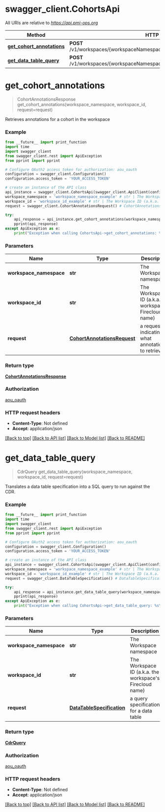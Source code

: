 # swagger_client.CohortsApi

All URIs are relative to *https://api.pmi-ops.org*

Method | HTTP request | Description
------------- | ------------- | -------------
[**get_cohort_annotations**](CohortsApi.md#get_cohort_annotations) | **POST** /v1/workspaces/{workspaceNamespace}/{workspaceId}/getCohortAnnotations | 
[**get_data_table_query**](CohortsApi.md#get_data_table_query) | **POST** /v1/workspaces/{workspaceNamespace}/{workspaceId}/getDataTableQuery | 


# **get_cohort_annotations**
> CohortAnnotationsResponse get_cohort_annotations(workspace_namespace, workspace_id, request=request)



Retrieves annotations for a cohort in the workspace 

### Example 
```python
from __future__ import print_function
import time
import swagger_client
from swagger_client.rest import ApiException
from pprint import pprint

# Configure OAuth2 access token for authorization: aou_oauth
configuration = swagger_client.Configuration()
configuration.access_token = 'YOUR_ACCESS_TOKEN'

# create an instance of the API class
api_instance = swagger_client.CohortsApi(swagger_client.ApiClient(configuration))
workspace_namespace = 'workspace_namespace_example' # str | The Workspace namespace
workspace_id = 'workspace_id_example' # str | The Workspace ID (a.k.a. the workspace's Firecloud name)
request = swagger_client.CohortAnnotationsRequest() # CohortAnnotationsRequest | a request indicating what annotations to retrieve (optional)

try: 
    api_response = api_instance.get_cohort_annotations(workspace_namespace, workspace_id, request=request)
    pprint(api_response)
except ApiException as e:
    print("Exception when calling CohortsApi->get_cohort_annotations: %s\n" % e)
```

### Parameters

Name | Type | Description  | Notes
------------- | ------------- | ------------- | -------------
 **workspace_namespace** | **str**| The Workspace namespace | 
 **workspace_id** | **str**| The Workspace ID (a.k.a. the workspace&#39;s Firecloud name) | 
 **request** | [**CohortAnnotationsRequest**](CohortAnnotationsRequest.md)| a request indicating what annotations to retrieve | [optional] 

### Return type

[**CohortAnnotationsResponse**](CohortAnnotationsResponse.md)

### Authorization

[aou_oauth](../README.md#aou_oauth)

### HTTP request headers

 - **Content-Type**: Not defined
 - **Accept**: application/json

[[Back to top]](#) [[Back to API list]](../README.md#documentation-for-api-endpoints) [[Back to Model list]](../README.md#documentation-for-models) [[Back to README]](../README.md)

# **get_data_table_query**
> CdrQuery get_data_table_query(workspace_namespace, workspace_id, request=request)



Translates a data table specification into a SQL query to run against the CDR. 

### Example 
```python
from __future__ import print_function
import time
import swagger_client
from swagger_client.rest import ApiException
from pprint import pprint

# Configure OAuth2 access token for authorization: aou_oauth
configuration = swagger_client.Configuration()
configuration.access_token = 'YOUR_ACCESS_TOKEN'

# create an instance of the API class
api_instance = swagger_client.CohortsApi(swagger_client.ApiClient(configuration))
workspace_namespace = 'workspace_namespace_example' # str | The Workspace namespace
workspace_id = 'workspace_id_example' # str | The Workspace ID (a.k.a. the workspace's Firecloud name)
request = swagger_client.DataTableSpecification() # DataTableSpecification | a query specification for a data table (optional)

try: 
    api_response = api_instance.get_data_table_query(workspace_namespace, workspace_id, request=request)
    pprint(api_response)
except ApiException as e:
    print("Exception when calling CohortsApi->get_data_table_query: %s\n" % e)
```

### Parameters

Name | Type | Description  | Notes
------------- | ------------- | ------------- | -------------
 **workspace_namespace** | **str**| The Workspace namespace | 
 **workspace_id** | **str**| The Workspace ID (a.k.a. the workspace&#39;s Firecloud name) | 
 **request** | [**DataTableSpecification**](DataTableSpecification.md)| a query specification for a data table | [optional] 

### Return type

[**CdrQuery**](CdrQuery.md)

### Authorization

[aou_oauth](../README.md#aou_oauth)

### HTTP request headers

 - **Content-Type**: Not defined
 - **Accept**: application/json

[[Back to top]](#) [[Back to API list]](../README.md#documentation-for-api-endpoints) [[Back to Model list]](../README.md#documentation-for-models) [[Back to README]](../README.md)

